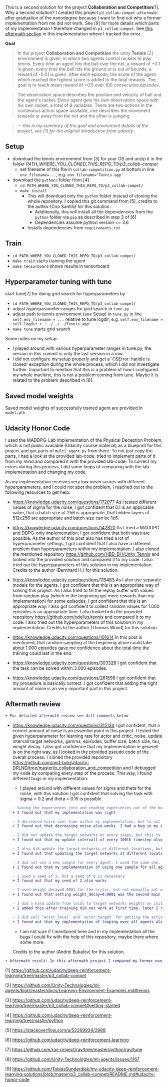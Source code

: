 This is a second solution for the project **Collaboration and Competition**[1]. Why a second solution? I created this project `p3_collab-compet-aftermath` after graduation of the nanodegree because I want to find out why a former implementation from me did not work. See [9] for more details which parts of my implementation I therefore changed in `p3_collab-compet`. See [this aftermath section](#aftermath-review) in this implementation where I tracked the error.

**Goal**
> In the project **Collaboration and Competition** the unity **Tennis** [2] environment is given, in which two agents control rackets to play tennis. Every time an agent hits the ball over the net, a reward of +0.1 is given, every time the ball hits the ground or is out of bounds, a reward of -0.01 is given. After each episode, the score of the agent which reached the highest score is added to the total rewards. The goal is to reach mean reward of +0.5 over 100 consecutive episodes.

> The observation space describes the position and velocity of ball and the agent's racket. Every agent gets his own observation space with his own racket, a total of 8 variables.
> There are two actions in the continuous action space available, one describes the movement towards or away from the net and the other is jumping.

> -- *this is my summary of the goal and enviroment details of the project, see [1] for the original introduction from udacity*

## Setup
- download the tennis environment from [3] for your OS and unzip it in the folder *PATH_WHERE_YOU_CLONED_THIS_REPO_TO/p3_collab-compet*
    - set filename of this file in `collab-competition.py` at bottom in line `env_filename=...`, e.g. `env_filename='Tennis.app'`
- download the `python/` folder from [4]
    - `cd PATH_WHERE_YOU_CLONED_THIS_REPO_TO/p3_collab-compet/`
    - `make install`
        - This will download only the `python` folder instead of cloning the whole repository. I copied this git command from [5], credits to the author (Ciro Santilli) for this solution.
            - Additionally, this will install all the dependencies from the `python` folder via `pip` as described in step 3 of [6]
            - Dependencies assume python version <= 3.6
        - Installs dependencies from `requirements.txt`

## Train
- `cd PATH_WHERE_YOU_CLONED_THIS_REPO_TO/p3_collab-compet/`
- `make train` starts training the agent
- `make tensorboard` shows results in tensorboard

## Hyperparameter tuning with tune
start tune[7] for doing grid search for hyperparameters by
- `cd PATH_WHERE_YOU_CLONED_THIS_REPO_TO/p3_collab-compet/`
- adjust hyperparameter-ranges for grid search in `tune.py`
- adjust path to tennis environment (see Setup) in `tune.py` in line `self.env_filename = ...` relative to tune logdir, e.g. `self.env_filename = self.logdir + '../../../Tennis.app'`
- `make tune` starts grid search

Some notes on my setup:

- I played around with various hyperparameter ranges in tune.py, the version in this commit is only the last version in a row
- I did not configure my setup properly and get a 'OSError: handle is closed' exception during the whole process, which I did not investigate further. Important to mention that this is a problem of how I configured my whole machine, this is not a problem coming from tune. Maybe it is related to the problem described in [8].

## Saved model weights
Saved model weights of successfully trained agent are provided in `model.pth`

## Udacity Honor Code
I used the MADDPG-Lab implementation of the Physical Deception Problem, which is not public available (Udacity course material) as a blueprint for this project and got parts of `multi_agent.py` from there. To not just copy the parts, I had a look at the provided lab-code, tried to implement parts of it from my mind and compared it with the provided lab-code. To correct my errors during this process, I did some loops of comparing with the lab-implementation and changing my code.

As my implementation receives very low mean scores with different hyperparameters, and I could not spot the problem, I reached out to the following resources to get help:

- https://knowledge.udacity.com/questions/172077
    As I tested different values of sigma for the noise, I got confident that 0.1 is an applicable value, that a batch size of 256 is appropriate, that hidden layers of 512x256 are appropriate and batch size can be 1e6.

- https://knowledge.udacity.com/questions/142820
    As I tried a MADDPG and DDPG-only implementation, I got confident that both ways are possible. As the author of this post also has tried a lot of hyperparameter settings, I got confident that I also have a different problem than hyperparameters within my implementation. I also cloned the mentioned repository https://github.com/HBD-BH/Unity_Tennis and looked into the provided solution and compared it to my code. I also tried out the hyperparameters of this solution in my implementation. Credits to the author (Bernhard H.) for this solution.

- https://knowledge.udacity.com/questions/119483
    As I also use separate models for the agents, I got confident that this is an appropriate way of solving this project. As I also tried to fill the replay buffer with values from random play (which in the beginning got more rewards than my implementation) for some episodes, I got confident that this is an appropriate way. I also got confident to collect random values for 1.000 episodes is an appropriate time. I also looked into the provided repository https://github.com/odellus/tennis and compared it to my code. I also tried out the hyperparameters of this solution in my implementation. Credits to the author (Thomas Wood) for this solution.

- https://knowledge.udacity.com/questions/101614
    In this post is mentioned, that random sampling at the beginning alone could take about 1.000 episodes gave me confidence about the total time the training could last in the end.

- https://knowledge.udacity.com/questions/303326
    I got confident that the task can be solved within 3.000 episodes.

- https://knowledge.udacity.com/questions/261898
    I got confident that my procedure is basically correct. I got confident that adding the right amount of noise is an very important part in this project.

## Aftermath review
```diff
+ For detailed aftermath review see diff comments below
```

- https://knowledge.udacity.com/questions/315134
    I got confident, that a correct amount of noise is an essential point in this project.
    I tested the given hyperparameter for learning rate for actor and critic, noise, update intervall target networks, gamma, episodes, buffer size, batch size, tau, weight decay. I also got confidence that my implementation in generell is on the right way, as I looked in the provided pseudo code of the overall process. I cloned the provided repository https://github.com/and-buk/Udacity-DRLND/tree/master/p_collaboration_and_competition and I debugged my code by comparing every step of the process. This way, I found different bugs in my implementation:
    - I played around with different values for sigma and theta for the noise, with this solution I got confident that solving the task with sigma = 0.2 and theta = 0.15 is possible
    ```diff
    - Saving the experiences into and reading experiences out of the buffer was not correct within my implementation
    + I found out that my implementation was right
    ```
    ```diff
    - I decreased noise over time within my implementation, but to not decrease noise is necessary in this project so I removed it in my implementation
    + I found out that decreasing noise also works. I had a bug in my implemetation, where I did not call the methods correctly: I called self.agents.reset_noise and self.agents[i].reset_noise instead of self.agents.reset_noise() and self.agents[i].reset_noise(). This was the first main issue within my implementation.
    ```
    ```diff
    - I did not update the target networks at every steps, but this is necessary
    + I found out that my update intervall of every 100th timestep also works. Reaching mean score of 0.5 takes more episodes.
    ```
    ```diff
    - I also did update the target networks at different locations, but it is necessary to update them both at end of every agent's update loop
    + I found out that updating the target networks at different locations also works, but reaching mean score of 0.5 takes a lot more episodes.
    ```
    ```diff
    - I did not use a new sample for every agent, I used the same one, but a new one is necessary
    + I found out that my implementation of using one sample for all agents within one episode also works.
    ```
    ```diff
    - I used a seed of 2, but a seed of 0 is necessary
    + I found out that my seed of 2 also works
    ```
    ```diff
    - I used weight_decay=0.0001 for the critic, but not manually set weight_decay is necessary
    + I found out that setting weight_decay=0.0001 was the second main issue in my implementation. With this setting the mean score stayed very low (~ 0.00x for over 1.5k episodes till abort). The default is weight_decay=0.
    ```
    ```diff
    - I did a hard update from local to target networks weights on initialization, but this was not necessary
    + I added this after training did not work at first time, later I removed it. I found out, that both variants work.
    ```
    ```diff
    - I did call `actor_local` and `actor_target` for getting the actions in a wrong way: Within the for-loop for each agent, I again looped over all agents and called the method and merged the results, instead of calling it only for the actual agent of the loop
    + I found out that my implementation of looping over all agents also works
    ```
    - I am not sure if I mentioned here and in my implementation all the bugs I could fix with the help of this repository, maybe there where some more.

    Credits to the author (Andrei Bukalov) for this solution.
```diff
+ Aftermath result: In this aftermath project I compared my former non-working implementation for project 3, to my solution in folder p3_collab-compet. This way, I found out that not all of the points I thought they were bugs in my former implementation are bugs, and I spotted the real bugs I made: By not using a weight decay of 0.0001 and calling the reset_noise()-methods correctly, I could reach a mean score of 0.5 in my former implementation and also in this aftermath project.
```

[1] https://github.com/udacity/deep-reinforcement-learning/tree/master/p3_collab-compet

[2] https://github.com/Unity-Technologies/ml-agents/blob/master/docs/Learning-Environment-Examples.md#tennis

[3] https://github.com/udacity/deep-reinforcement-learning/tree/master/p3_collab-compet#getting-started

[4] https://github.com/udacity/deep-reinforcement-learning/tree/master/python

[5] https://stackoverflow.com/a/52269934/2988

[6] https://github.com/udacity/deep-reinforcement-learning

[7] https://github.com/ray-project/ray/tree/master/python/ray/tune

[8] https://github.com/Unity-Technologies/ml-agents/issues/1167

[9] https://github.com/TobiasSunderdiek/my-udacity-deep-reinforcement-learning-solutions/blob/master/p3_collab-compet/README.md#udacity-honor-code